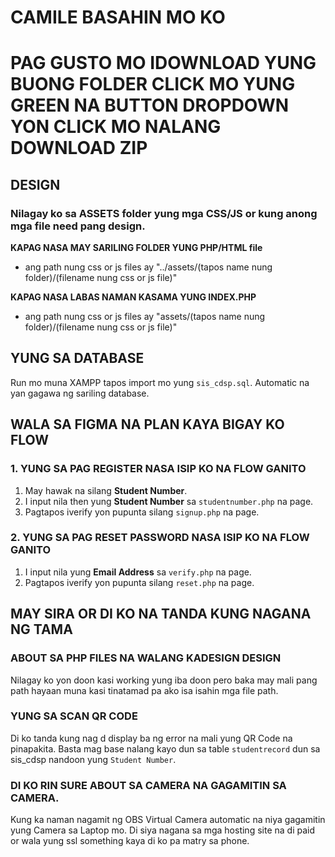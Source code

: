 # CAMILE BASAHIN MO KO

# PAG GUSTO MO IDOWNLOAD YUNG BUONG FOLDER CLICK MO YUNG GREEN NA BUTTON DROPDOWN YON CLICK MO NALANG DOWNLOAD ZIP

## DESIGN
### Nilagay ko sa ASSETS folder yung mga CSS/JS or kung anong mga file need pang design.

__KAPAG NASA MAY SARILING FOLDER YUNG PHP/HTML file__
- ang path nung css or js files ay "../assets/(tapos name nung folder)/(filename nung css or js file)"

__KAPAG NASA LABAS NAMAN KASAMA YUNG INDEX.PHP__
- ang path nung css or js files ay "assets/(tapos name nung folder)/(filename nung css or js file)"
 
## YUNG SA DATABASE
Run mo muna XAMPP tapos import mo yung `sis_cdsp.sql`. Automatic na yan gagawa ng sariling database.

## WALA SA FIGMA NA PLAN KAYA BIGAY KO FLOW
### 1. YUNG SA PAG __REGISTER__ NASA ISIP KO NA FLOW GANITO
1. May hawak na silang __Student Number__. 
2. I input nila then yung __Student Number__ sa `studentnumber.php` na page.
3. Pagtapos iverify yon pupunta silang `signup.php` na page.

### 2. YUNG SA PAG __RESET PASSWORD__ NASA ISIP KO NA FLOW GANITO
1. I input nila yung __Email Address__ sa `verify.php` na page.
2. Pagtapos iverify yon pupunta silang `reset.php` na page.

## MAY SIRA OR DI KO NA TANDA KUNG NAGANA NG TAMA
### ABOUT SA PHP FILES NA WALANG KADESIGN DESIGN
Nilagay ko yon doon kasi working yung iba doon pero baka may mali pang path hayaan muna kasi tinatamad pa ako isa isahin mga file path.

### YUNG SA SCAN QR CODE
Di ko tanda kung nag d display ba ng error na mali yung QR Code na pinapakita. 
Basta mag base nalang kayo dun sa table `studentrecord` dun sa sis_cdsp nandoon yung `Student Number`.

### DI KO RIN SURE ABOUT SA CAMERA NA GAGAMITIN SA CAMERA.
Kung ka naman nagamit ng OBS Virtual Camera automatic na niya gagamitin yung Camera sa Laptop mo. 
Di siya nagana sa mga hosting site na di paid or wala yung ssl something kaya di ko pa matry sa phone.
